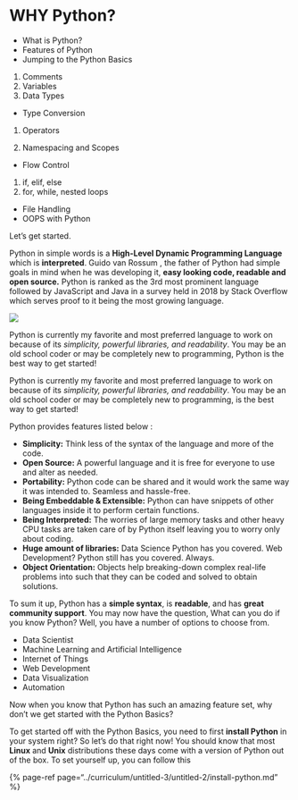 WHY Python?
===========

-   What is Python?
-   Features of Python
-   Jumping to the Python Basics

1.  Comments
2.  Variables
3.  Data Types

-   Type Conversion

1.  Operators

2.  Namespacing and Scopes

-   Flow Control

1.  if, elif, else
2.  for, while, nested loops

-   File Handling
-   OOPS with Python

Let’s get started.

Python in simple words is a **High-Level Dynamic Programming Language** which is **interpreted**. Guido van Rossum , the father of Python had simple goals in mind when he was developing it, **easy looking code, readable and open source.** Python is ranked as the 3rd most prominent language followed by JavaScript and Java in a survey held in 2018 by Stack Overflow which serves proof to it being the most growing language.

![](https://miro.medium.com/max/1182/1*eyS89-AW_3UQ5bQl7GrxnA.png)

Python is currently my favorite and most preferred language to work on because of its *simplicity, powerful libraries, and readability*. You may be an old school coder or may be completely new to programming, Python is the best way to get started!

Python is currently my favorite and most preferred language to work on because of its *simplicity, powerful libraries, and readability*. You may be an old school coder or may be completely new to programming, is the best way to get started!

Python provides features listed below :

-   **Simplicity:** Think less of the syntax of the language and more of the code.
-   **Open Source:** A powerful language and it is free for everyone to use and alter as needed.
-   **Portability:** Python code can be shared and it would work the same way it was intended to. Seamless and hassle-free.
-   **Being Embeddable & Extensible:** Python can have snippets of other languages inside it to perform certain functions.
-   **Being Interpreted:** The worries of large memory tasks and other heavy CPU tasks are taken care of by Python itself leaving you to worry only about coding.
-   **Huge amount of libraries:** Data Science Python has you covered. Web Development? Python still has you covered. Always.
-   **Object Orientation:** Objects help breaking-down complex real-life problems into such that they can be coded and solved to obtain solutions.

To sum it up, Python has a **simple syntax**, is **readable**, and has **great community support**. You may now have the question, What can you do if you know Python? Well, you have a number of options to choose from.

-   Data Scientist
-   Machine Learning and Artificial Intelligence
-   Internet of Things
-   Web Development
-   Data Visualization
-   Automation

Now when you know that Python has such an amazing feature set, why don’t we get started with the Python Basics?

To get started off with the Python Basics, you need to first **install Python** in your system right? So let’s do that right now! You should know that most **Linux** and **Unix** distributions these days come with a version of Python out of the box. To set yourself up, you can follow this

{% page-ref page=“../curriculum/untitled-3/untitled-2/install-python.md” %}
